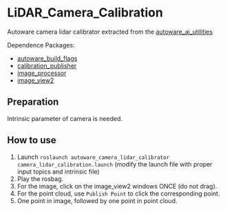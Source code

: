 # LiDAR_Camera_Calibration
Autoware camera lidar calibrator extracted from the [autoware_ai_utilities](https://github.com/autowarefoundation/autoware_ai_utilities/tree/master/autoware_camera_lidar_calibrator)

Dependence Packages:
- [autoware_build_flags](https://github.com/autowarefoundation/autoware_ai_common/tree/master/autoware_build_flags)
- [calibration_publisher](https://github.com/AbangLZU/Autoware/tree/master/ros/src/sensing/fusion/packages/calibration_publisher)
- [image_processor](https://github.com/AbangLZU/Autoware/tree/master/ros/src/sensing/filters/packages/image_processor)
- [image_view2](https://github.com/jsk-ros-pkg/jsk_common/tree/master/jsk_ros_patch/image_view2)

## Preparation
Intrinsic parameter of camera is needed.

## How to use
1. Launch `roslaunch autoware_camera_lidar_calibrator camera_lidar_calibration.launch` (modify the launch file with proper input topics and intrinsic file)
2. Play the rosbag.
3. For the image, click on the image_view2 windows ONCE (do not drag).
4. For the point cloud, use `Publish Point` to click the corresponding point.
5. One point in image, followed by one point in point cloud.